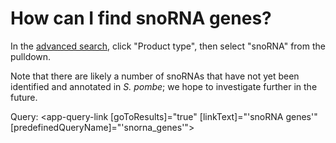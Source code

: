 # How can I find snoRNA genes?
<!-- pombase_categories: Finding data -->

In the [advanced search](/query), click "Product type", then select
"snoRNA" from the pulldown.

Note that there are likely a number of snoRNAs that have not yet been
identified and annotated in *S. pombe*; we hope to investigate further
in the future.

Query: <app-query-link [goToResults]="true" [linkText]="'snoRNA genes'"
    [predefinedQueryName]="'snorna_genes'">
</app-query-link>
